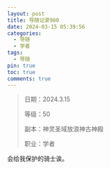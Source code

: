 ```yaml
---
layout: post
title: 导随记录980
date: 2024-03-15 05:39:56
categories:
  - 导随
  - 学者
tags:
  - 导随
pin: true
toc: true
comments: true
---
```

> 日期：2024.3.15
>
> 等级：50
>
> 副本：神灵圣域放浪神古神殿
>
> 职业：学者

会给我保护的骑士诶。
